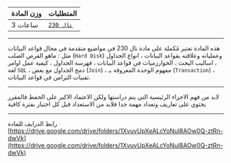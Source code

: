 | وزن المادة | المتطلبات |  
|---|---|  
| 3 ساعات | [`نال 230`](https://infosystems.blog/plan-study/course/IS-230)|

---

هذه المادة تعتبر مُكملة على مادة نال 230 في مواضيع متقدمة في مجال قواعد البيانات مثل : ماهو القرص الصلب (`Hard Disk`)
وعملياته وعلاقته بقواعد البيانات ، انواع الجداول ، اساليب البحث ، الخوارزميات في قواعد البيانات ، فهرسة الجداول ، كيفية
عمل اوامر لغة `SQL` ، دمج الجداول مع بعض (`Join`) ، مفهوم الوحدة المعروفة بـ (`Transaction`) ، تقنيات التزامن في قواعد
البيانات.

---

لابد من فهم الاجزاء الرئيسية التي يتم دراستها ولكن الاعتماد الاكبر على الحفظ فالمقرر يحتوي على تعاريف وتعداد مهمة جدا
فلابد من الاستعداد قبل كل اختبار بفترة كافية

---

رابط الدرايف للمادة
[https://drive.google.com/drive/folders/1XvuvUpXeALcYoNul8AOw0Q-ztRn-dwVk](https://drive.google.com/drive/folders/1XvuvUpXeALcYoNul8AOw0Q-ztRn-dwVk)
